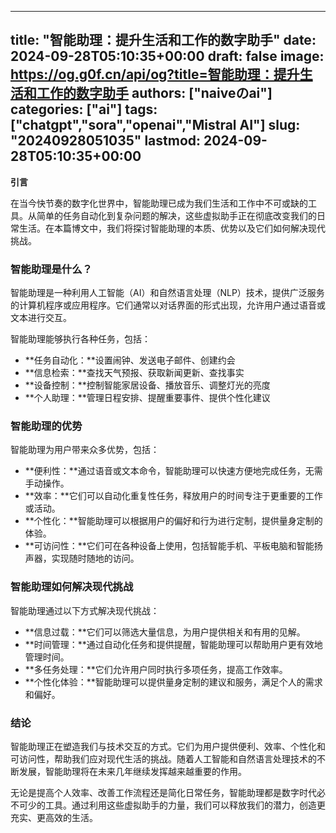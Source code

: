 
---
title: "智能助理：提升生活和工作的数字助手"
date: 2024-09-28T05:10:35+00:00
draft: false
image: https://og.g0f.cn/api/og?title=智能助理：提升生活和工作的数字助手
authors: ["naiveのai"]
categories: ["ai"]
tags: ["chatgpt","sora","openai","Mistral AI"]
slug: "20240928051035"
lastmod: 2024-09-28T05:10:35+00:00
---
**引言**

在当今快节奏的数字化世界中，智能助理已成为我们生活和工作中不可或缺的工具。从简单的任务自动化到复杂问题的解决，这些虚拟助手正在彻底改变我们的日常生活。在本篇博文中，我们将探讨智能助理的本质、优势以及它们如何解决现代挑战。

### 智能助理是什么？

智能助理是一种利用人工智能（AI）和自然语言处理（NLP）技术，提供广泛服务的计算机程序或应用程序。它们通常以对话界面的形式出现，允许用户通过语音或文本进行交互。

智能助理能够执行各种任务，包括：

* **任务自动化：**设置闹钟、发送电子邮件、创建约会
* **信息检索：**查找天气预报、获取新闻更新、查找事实
* **设备控制：**控制智能家居设备、播放音乐、调整灯光的亮度
* **个人助理：**管理日程安排、提醒重要事件、提供个性化建议

### 智能助理的优势

智能助理为用户带来众多优势，包括：

* **便利性：**通过语音或文本命令，智能助理可以快速方便地完成任务，无需手动操作。
* **效率：**它们可以自动化重复性任务，释放用户的时间专注于更重要的工作或活动。
* **个性化：**智能助理可以根据用户的偏好和行为进行定制，提供量身定制的体验。
* **可访问性：**它们可在各种设备上使用，包括智能手机、平板电脑和智能扬声器，实现随时随地的访问。

### 智能助理如何解决现代挑战

智能助理通过以下方式解决现代挑战：

* **信息过载：**它们可以筛选大量信息，为用户提供相关和有用的见解。
* **时间管理：**通过自动化任务和提供提醒，智能助理可以帮助用户更有效地管理时间。
* **多任务处理：**它们允许用户同时执行多项任务，提高工作效率。
* **个性化体验：**智能助理可以提供量身定制的建议和服务，满足个人的需求和偏好。

### 结论

智能助理正在塑造我们与技术交互的方式。它们为用户提供便利、效率、个性化和可访问性，帮助我们应对现代生活的挑战。随着人工智能和自然语言处理技术的不断发展，智能助理将在未来几年继续发挥越来越重要的作用。

无论是提高个人效率、改善工作流程还是简化日常任务，智能助理都是数字时代必不可少的工具。通过利用这些虚拟助手的力量，我们可以释放我们的潜力，创造更充实、更高效的生活。